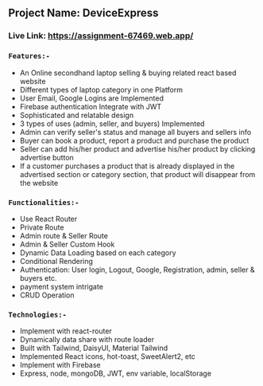 ## Project Name: DeviceExpress

### Live Link: https://assignment-67469.web.app/

### `Features:-`

- An Online secondhand laptop selling & buying related react based website
- Different types of laptop category in one Platform
- User Email, Google Logins are Implemented
- Firebase authentication Integrate with JWT
- Sophisticated and relatable design
- 3 types of uses (admin, seller, and buyers) Implemented
- Admin can verify seller's status and manage all buyers and sellers info
- Buyer can book a product, report a product and purchase the product
- Seller can add his/her product and advertise his/her product by clicking advertise button
- If a customer purchases a product that is already displayed in the advertised section or category section, that product will disappear from the website
### `Functionalities:-`

- Use React Router
- Private Route
- Admin route & Seller Route
- Admin & Seller Custom Hook
- Dynamic Data Loading based on each category
- Conditional Rendering
- Authentication: User login, Logout, Google, Registration, admin, seller & buyers etc.
- payment system intrigate
- CRUD Operation

### `Technologies:-`

- Implement with react-router
- Dynamically data share with route loader
- Built with Tailwind, DaisyUI, Material Tailwind
- Implemented React icons, hot-toast, SweetAlert2, etc
- Implement with Firebase
- Express, node, mongoDB, JWT, env variable, localStorage

